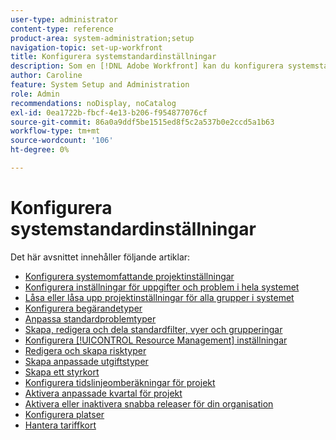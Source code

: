 ```yaml
---
user-type: administrator
content-type: reference
product-area: system-administration;setup
navigation-topic: set-up-workfront
title: Konfigurera systemstandardinställningar
description: Som en [!DNL Adobe Workfront] kan du konfigurera systemstandardinställningarna, till exempel inställningarna för alla projekt som användarna skapar.
author: Caroline
feature: System Setup and Administration
role: Admin
recommendations: noDisplay, noCatalog
exl-id: 0ea1722b-fbcf-4e13-b206-f954877076cf
source-git-commit: 86a0a9ddf5be1515ed8f5c2a537b0e2ccd5a1b63
workflow-type: tm+mt
source-wordcount: '106'
ht-degree: 0%

---
```


# Konfigurera systemstandardinställningar

Det här avsnittet innehåller följande artiklar:

* [Konfigurera systemomfattande projektinställningar](../../../administration-and-setup/set-up-workfront/configure-system-defaults/set-project-preferences.md)
* [Konfigurera inställningar för uppgifter och problem i hela systemet](../../../administration-and-setup/set-up-workfront/configure-system-defaults/set-task-issue-preferences.md)
* [Låsa eller låsa upp projektinställningar för alla grupper i systemet](../../../administration-and-setup/set-up-workfront/configure-system-defaults/lock-or-unlock-project-preferences-for-groups-system.md)
* [Konfigurera begärandetyper](../../../administration-and-setup/set-up-workfront/configure-system-defaults/configure-request-types.md)
* [Anpassa standardproblemtyper](../../../administration-and-setup/set-up-workfront/configure-system-defaults/customize-default-issue-types.md)
* [Skapa, redigera och dela standardfilter, vyer och grupperingar](../../../administration-and-setup/set-up-workfront/configure-system-defaults/create-and-share-default-fvgs.md)
* [Konfigurera [!UICONTROL Resource Management] inställningar](../../../administration-and-setup/set-up-workfront/configure-system-defaults/configure-resource-mgmt-preferences.md)
* [Redigera och skapa risktyper](../../../administration-and-setup/set-up-workfront/configure-system-defaults/edit-create-risk-types.md)
* [Skapa anpassade utgiftstyper](../../../administration-and-setup/set-up-workfront/configure-system-defaults/create-custom-expense-types.md)
* [Skapa ett styrkort](../../../administration-and-setup/set-up-workfront/configure-system-defaults/create-scorecard.md)
* [Konfigurera tidslinjeomberäkningar för projekt](../../../administration-and-setup/set-up-workfront/configure-system-defaults/configure-timeline-recalculations-projects.md)
* [Aktivera anpassade kvartal för projekt](../../../administration-and-setup/set-up-workfront/configure-system-defaults/enable-custom-quarters-projects.md)
* [Aktivera eller inaktivera snabba releaser för din organisation](../../../administration-and-setup/set-up-workfront/configure-system-defaults/enable-fast-release-process.md)
* [Konfigurera platser](/help/quicksilver/administration-and-setup/set-up-workfront/configure-system-defaults/configure-locations.md)
* [Hantera tariffkort](/help/quicksilver/administration-and-setup/set-up-workfront/configure-system-defaults/manage-rate-cards.md)
